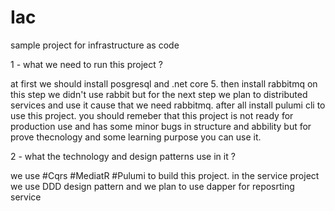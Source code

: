 # Iac
sample project for infrastructure as code

1 - what we need to run this project ?

at first we should install posgresql and .net core 5.
then install rabbitmq on this step we didn't use rabbit but for the next step we plan to distributed services and use it cause that we need rabbitmq.
after all install pulumi cli to use this project.
you should remeber that this project is not ready for production use and has some minor bugs in structure and abbility but for prove thecnology and some learning purpose you can use it.

2 - what the technology and design patterns use in it ?
 
 we use #Cqrs #MediatR #Pulumi to build this project.
 in the service project we use DDD design pattern and we plan to use dapper for reposrting service

